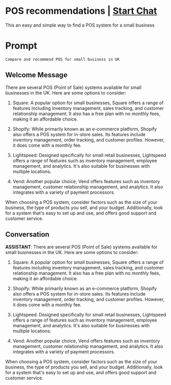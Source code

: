 

# POS recommendations  | [Start Chat](https://gptcall.net/chat.html?data=%7B%22contact%22%3A%7B%22id%22%3A%22y7zTh75nOnJovdT-7RNga%22%2C%22flow%22%3Atrue%7D%7D)
This an easy and simple way to find a POS system for a small business 

# Prompt

```
Compare and recommend POS for small business in UK
```

## Welcome Message
There are several POS (Point of Sale) systems available for small businesses in the UK. Here are some options to consider:



1. Square: A popular option for small businesses, Square offers a range of features including inventory management, sales tracking, and customer relationship management. It also has a free plan with no monthly fees, making it an affordable choice.



2. Shopify: While primarily known as an e-commerce platform, Shopify also offers a POS system for in-store sales. Its features include inventory management, order tracking, and customer profiles. However, it does come with a monthly fee.



3. Lightspeed: Designed specifically for small retail businesses, Lightspeed offers a range of features such as inventory management, employee management, and analytics. It's also suitable for businesses with multiple locations.



4. Vend: Another popular choice, Vend offers features such as inventory management, customer relationship management, and analytics. It also integrates with a variety of payment processors.



When choosing a POS system, consider factors such as the size of your business, the type of products you sell, and your budget. Additionally, look for a system that's easy to set up and use, and offers good support and customer service.

## Conversation

**ASSISTANT**: There are several POS (Point of Sale) systems available for small businesses in the UK. Here are some options to consider:



1. Square: A popular option for small businesses, Square offers a range of features including inventory management, sales tracking, and customer relationship management. It also has a free plan with no monthly fees, making it an affordable choice.



2. Shopify: While primarily known as an e-commerce platform, Shopify also offers a POS system for in-store sales. Its features include inventory management, order tracking, and customer profiles. However, it does come with a monthly fee.



3. Lightspeed: Designed specifically for small retail businesses, Lightspeed offers a range of features such as inventory management, employee management, and analytics. It's also suitable for businesses with multiple locations.



4. Vend: Another popular choice, Vend offers features such as inventory management, customer relationship management, and analytics. It also integrates with a variety of payment processors.



When choosing a POS system, consider factors such as the size of your business, the type of products you sell, and your budget. Additionally, look for a system that's easy to set up and use, and offers good support and customer service.

